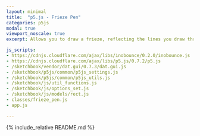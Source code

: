 ```yaml
---
layout: minimal
title:  "p5.js - Frieze Pen"
categories: p5js
modal: true
viewport_noscale: true
excerpt: Allows you to draw a frieze, reflecting the lines you draw through a horizontal line, and repeating off to the right.

js_scripts:
- https://cdnjs.cloudflare.com/ajax/libs/inobounce/0.2.0/inobounce.js
- https://cdnjs.cloudflare.com/ajax/libs/p5.js/0.7.2/p5.js
- /sketchbook/vendor/dat.gui/0.7.3/dat.gui.js
- /sketchbook/p5js/common/p5js_settings.js
- /sketchbook/p5js/common/p5js_utils.js
- /sketchbook/js/util_functions.js
- /sketchbook/js/options_set.js
- /sketchbook/js/models/rect.js
- classes/frieze_pen.js
- app.js

---
```


{% include_relative README.md %}


